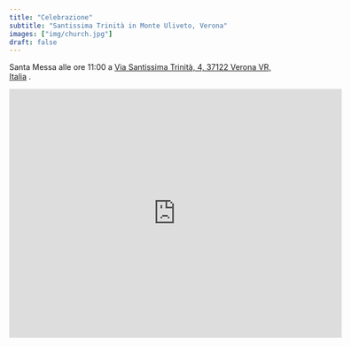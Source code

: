 ```yaml
---
title: "Celebrazione"
subtitle: "Santissima Trinità in Monte Uliveto, Verona"
images: ["img/church.jpg"]
draft: false
---
```



Santa Messa alle ore 11:00 a [Via Santissima Trinità, 4, 37122 Verona VR, Italia](https://goo.gl/maps/z1Td4UgPtAPqbq4v9) .

<iframe src="https://www.google.com/maps/embed?pb=!1m18!1m12!1m3!1d1224.9087731146199!2d10.991968005223413!3d45.433704561048046!2m3!1f0!2f0!3f0!3m2!1i1024!2i768!4f13.1!3m3!1m2!1s0x477f5f416f0533e9%3A0x4c79042ac0160319!2sChurch%20of%20the%20Holy%20Trinity%20&#39;in%20Monte%20Oliveto&#39;!5e1!3m2!1sfr!2sfr!4v1601643569930!5m2!1sfr!2sfr" width="600" height="450" frameborder="0" style="border:0;" allowfullscreen="" aria-hidden="false" tabindex="0"></iframe>

